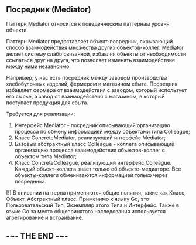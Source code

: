 
## Посредник (Mediator)

Паттерн Mediator относится к поведенческим паттернам уровня объекта.

Паттерн Mediator предоставляет объект-посредник, скрывающий способ взаимодействия множества других объектов-коллег. Mediator делает систему слабо связанной, избавляя объекты от необходимости ссылаться друг на друга, что позволяет изменять взаимодействие между ними независимо.

Например, у нас есть посредник между заводом производства хлебобулочных изделий, фермером и магазином сбыта. Посредник избавляет фермера от взаимодействия с заводом, который использует его сырье, а завод от взаимодействия с магазином, в который поступает продукция для сбыта.

Требуется для реализации:

1. Интерфейс Mediator - посредник описывающий организацию процесса по обмену информацией между объектами типа Colleague;
2. Класс ConcreteMediator, реализующий интерфейс Mediator;
3. Базовый абстрактный класс Colleague - коллега описывающий организацию процесса взаимодействия объектов-коллег с объектом типа Mediator;
4. Класс ConcreteColleague, реализующий интерфейс Colleague. Каждый объект-коллега знает только об объекте-медиаторе. Все объекты-коллеги обмениваются информацией только через посредника.

[!] В описании паттерна применяются общие понятия, такие как Класс, Объект, Абстрактный класс. Применимо к языку Go, это Пользовательский Тип, Экземпляр этого Типа и Интерфейс. Также в языке Go за место общепринятого наследования используется агрегирование и встраивание.

## -~- THE END -~-